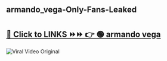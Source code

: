 
 ## armando_vega-Only-Fans-Leaked

# <h2><a href="https://clipsfans.com/armando_vega&ref=git">🔗 Click to LINKS ⏩⏩ 👉 🟢 armando vega </a></h2>

<a href="https://clipsfans.com/armando_vega&ref=git" rel="nofollow" data-target="animated-image.originalLink"><img src="https://i.ibb.co.com/xMMVF88/686577567.gif" alt="Viral Video Original" style="max-width: 100%; display: inline-block;" data-target="animated-image.originalImage"></a>
